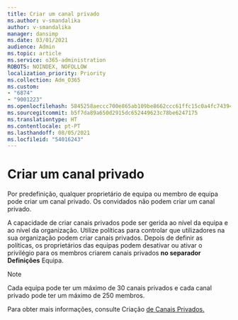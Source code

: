 ```yaml
---
title: Criar um canal privado
ms.author: v-smandalika
author: v-smandalika
manager: dansimp
ms.date: 03/01/2021
audience: Admin
ms.topic: article
ms.service: o365-administration
ROBOTS: NOINDEX, NOFOLLOW
localization_priority: Priority
ms.collection: Adm_O365
ms.custom:
- "6874"
- "9001223"
ms.openlocfilehash: 5845258aeccc700e865ab109be8662ccc61ffc15c0a4fc7439449af22c73b30d
ms.sourcegitcommit: b5f7da89a650d2915dc652449623c78be6247175
ms.translationtype: HT
ms.contentlocale: pt-PT
ms.lasthandoff: 08/05/2021
ms.locfileid: "54016243"
---
```

# <a name="create-a-private-channel"></a>Criar um canal privado

Por predefinição, qualquer proprietário de equipa ou membro de equipa pode criar um canal privado. Os convidados não podem criar um canal privado. 

A capacidade de criar canais privados pode ser gerida ao nível da equipa e ao nível da organização. Utilize políticas para controlar que utilizadores na sua organização podem criar canais privados. Depois de definir as políticas, os proprietários das equipas podem desativar ou ativar o privilégio para os membros criarem canais privados **no separador Definições** Equipa.

> [!NOTE]
> Cada equipa pode ter um máximo de 30 canais privados e cada canal privado pode ter um máximo de 250 membros.

Para obter mais informações, consulte Criação [de Canais Privados.](https://docs.microsoft.com/MicrosoftTeams/private-channels#private-channel-creation)


